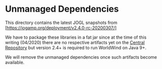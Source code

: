 # Unmanaged Dependencies

This directory contains the latest JOGL snapshots from 
[https://jogamp.org/deployment/v2.4.0-rc-20200307/]

We have to package these libraries in a fat jar since at
the time of this writing (04/2020) there are no respective
artifacts yet on the [Central Repository](https://mvnrepository.com/artifact/org.jogamp.jogl)
but version 2.4+ is required to run WorldWind on Java 9+.

We will remove the unmanaged dependencies once such artifacts
become available.
